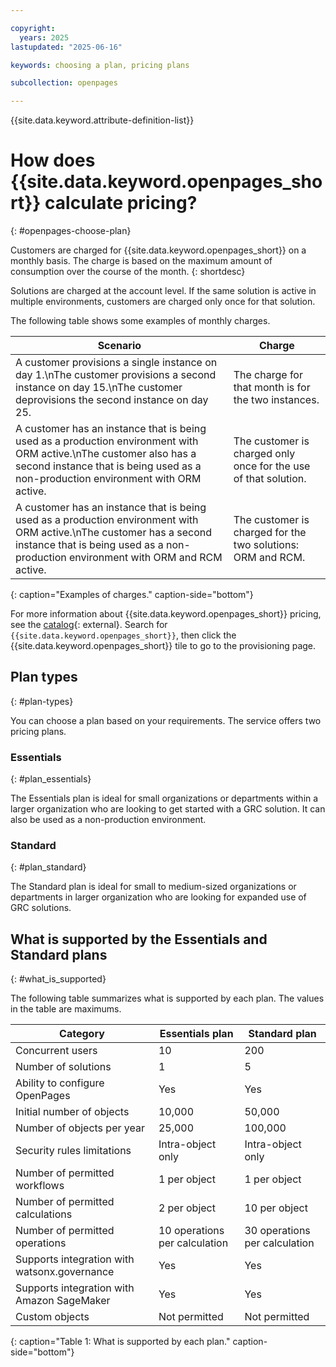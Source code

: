```yaml
---

copyright:
  years: 2025
lastupdated: "2025-06-16"

keywords: choosing a plan, pricing plans

subcollection: openpages

---
```


{{site.data.keyword.attribute-definition-list}}

# How does {{site.data.keyword.openpages_short}} calculate pricing?
{: #openpages-choose-plan}

Customers are charged for {{site.data.keyword.openpages_short}} on a monthly basis. The charge is based on the maximum amount of consumption over the course of the month.
{: shortdesc}

Solutions are charged at the account level. If the same solution is active in multiple environments, customers are charged only once for that solution.

The following table shows some examples of monthly charges.

| Scenario                                                                                                                                                                                       | Charge                                                          |
|------------------------------------------------------------------------------------------------------------------------------------------------------------------------------------------------|-----------------------------------------------------------------|
| A customer provisions a single instance on day 1.\nThe customer provisions a second instance on day 15.\nThe customer deprovisions the second instance on day 25.                                                  | The charge for that month is for the two instances.             |
| A customer has an instance that is being used as a production environment with ORM active.\nThe customer also has a second instance that is being used as a non-production environment with ORM active. | The customer is charged only once for the use of that solution. |
| A customer has an instance that is being used as a production environment with ORM active.\nThe  customer has a second instance that is being used as a non-production environment with ORM and RCM active.     | The customer is charged for the two solutions: ORM and RCM.     |
{: caption="Examples of charges." caption-side="bottom"}

For more information about {{site.data.keyword.openpages_short}} pricing, see the [catalog](https://cloud.ibm.com/catalog){: external}. Search for `{{site.data.keyword.openpages_short}}`, then click the {{site.data.keyword.openpages_short}} tile to go to the provisioning page.

## Plan types
{: #plan-types}

You can choose a plan based on your requirements. The service offers two pricing plans.

### Essentials
{: #plan_essentials}

The Essentials plan is ideal for small organizations or departments within a larger organization who are looking to get started with a GRC solution. It can also be used as a non-production environment.

### Standard
{: #plan_standard}

The Standard plan is ideal for small to medium-sized organizations or departments in larger organization who are looking for expanded use of GRC solutions.

## What is supported by the Essentials and Standard plans
{: #what_is_supported}

The following table summarizes what is supported by each plan. The values in the table are maximums.

| Category                                     | Essentials plan               | Standard plan                 |
| -------------------------------------------- | ----------------------------- | ----------------------------- |
| Concurrent users                             | 10                            | 200                           |
| Number of solutions                          | 1                             | 5                             |
| Ability to configure OpenPages               | Yes                           | Yes                           |
| Initial number of objects                    | 10,000                        | 50,000                        |
| Number of objects per year                   | 25,000                        | 100,000                       |
| Security rules limitations                   | Intra-object only             | Intra-object only             |
| Number of permitted workflows                | 1 per object                  | 1 per object                  |
| Number of permitted calculations             | 2 per object                  | 10 per object                 |
| Number of permitted operations               | 10 operations per calculation | 30 operations per calculation |
| Supports integration with watsonx.governance | Yes                            | Yes                           |
| Supports integration with Amazon SageMaker                               | Yes                 | Yes                 |
| Custom objects                               | Not permitted                 | Not permitted                 |
{: caption="Table 1: What is supported by each plan." caption-side="bottom"}
